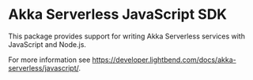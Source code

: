 # Akka Serverless JavaScript SDK

This package provides support for writing Akka Serverless services with JavaScript and Node.js.

For more information see https://developer.lightbend.com/docs/akka-serverless/javascript/.
